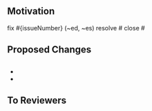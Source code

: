 ## Motivation

<!-- 해결한 이슈의 카테고리와 해당 이슈 넘버를 나열하세요 -->

fix #{issueNumber} (~ed, ~es)
resolve #
close #

<!-- 간단한 설명도 추가해주세요 -->

## Proposed Changes

## <!-- 어떻게 해결했는지 과정을 나열하세요 -->

-
-

## To Reviewers

<!-- Review 시 알아야 할 사항을 말씀하세요 -->
